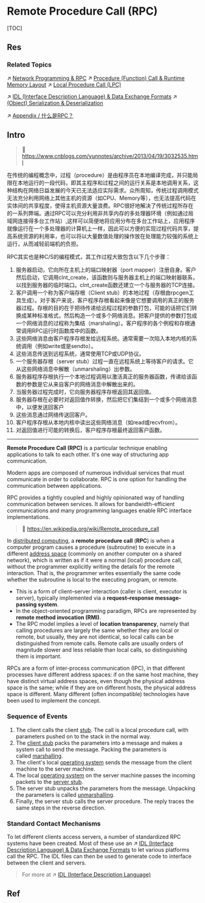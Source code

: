 # Remote Procedure Call (RPC)

[TOC]



## Res
### Related Topics
↗ [Network Programming & RPC](../../../../../🏎️%20Computer%20Networking%20and%20Communication/Network%20Programming%20&%20RPC/Network%20Programming%20&%20RPC.md)
↗ [Procedure (Function) Call & Runtime Memory Layout](../../../../../🛣️%20Programming%20Language%20Processing%20&%20Program%20Execution/🤡%20Program%20Execution%20(Runtime)/Procedure%20(Function)%20Call%20&%20Runtime%20Memory%20Layout.md)
↗ [Local Procedure Call (LPC)](../../../OS%20Processes%20&%20Automata%20Management%20(CPU%20+%20Main%20Memory%20Resource)/IPC%20(Inter%20Process%20Communication)/🧦%20Sockets/🌉%20Internal%20Sockets/Local%20Procedure%20Call%20(LPC).md)

↗ [IDL (Interface Description Language) & Data Exchange Formats](../../../../../👩‍💻%20Computer%20Languages%20&%20Programming%20Methodology/Other%20Languages%20for%20Specific%20Areas/🪁%20DSL(Domain%20Specific%20Languages)%20&%20GPL(General%20Purpose%20Languages)/IDL%20(Interface%20Description%20Language)%20&%20Data%20Exchange%20&%20Serialization/IDL%20(Interface%20Description%20Language)%20&%20Data%20Exchange%20Formats.md)
↗ [(Object) Serialization & Deserialization](../../../../../🏎️%20Computer%20Networking%20and%20Communication/📌%20Computer%20Networking%20Basics%20(Protocol%20Part)/0x02%20Presentation%20Layer%20(Syntax%20Layer)/(Object)%20Serialization%20&%20Deserialization/(Object)%20Serialization%20&%20Deserialization.md)

↗ [Appendix / 什么是RPC？](../../../../../../Software%20Engineering/☝️%20Application%20Software%20Engineering/🕸️%20Web%20Development%20&%20The%20Internet/🗄️%20Web%20BackEnd%20Dev%20&%20Middleware/Web%20Dev%20Middleware/RPC%20Services/Appendix.md)



## Intro
> 🔗 https://www.cnblogs.com/yunnotes/archive/2013/04/19/3032535.html

在传统的编程概念中，过程（procedure）是由程序员在本地编译完成，并只能局限在本地运行的一段代码，即其主程序和过程之间的运行关系是本地调用关系，这种结构在网络日益发展的今天已无法适应实际需求。众所周知，传统过程调用模式无法充分利用网络上其他主机的资源（如CPU、Memory等），也无法提高代码在实体间的共享程度，使得主机资源大量浪费。RPC很好地解决了传统过程所存在的一系列弊端。通过RPC可以充分利用非共享内存的多处理器环境（例如通过局域网连接得多台工作站）,这样可以简便地将应用分布在多台工作站上，应用程序就像运行在一个多处理器的计算机上一样，因此可以方便的实现过程代码共享，提高系统资源的利用率，也可以将以大量数值处理的操作放在处理能力较强的系统上运行，从而减轻前端机的负担。

RPC其实也是种C/S的编程模式，其工作过程大致包含以下几个步骤：
1. 服务器启动，它向所在主机上的端口映射器（port mapper）注册自身。客户然后启动，它调用clnt_create，该函数则与服务器主机上的端口映射器联系，以找到服务器的临时端口。clnt_create函数还建立一个与服务器的TCP连接。
2. 客户调用一个称为客户端存根（Client stub）的本地过程（存根由rpcgen工具生成）。对于客户来说，客户程序存根看起来像是它想要调用的真正的服务器过程。存根的目的在于把待传递给远程过程的参数打包，可能的话把它们转换成某种标准格式，然后构造一个或多个网络消息。把客户提供的参数打包成一个网络消息的过程称为集结（marshaling）。客户程序的各个例程和存根通常调用RPC运行时函数库中的函数。
3. 这些网络消息由客户程序存根发给远程系统。通常需要一次陷入本地内核的系统调用（例如write或是sendto）。
4. 这些消息传送到远程系统，通常使用TCP或UDP协议。
5. 一个服务器存根（server stub）过程一直在远程系统上等待客户的请求。它从这些网络消息中解散（unmarshaling）出参数。
6. 服务器程序存根执行一个本地过程调用以激活真正的服务器函数，传递给该函数的参数是它从来自客户的网络消息中解散出来的。
7. 当服务器过程完成时，它向服务器程序存根返回其返回值。
8. 服务器存根在必要时对返回值作转换，然后把它们集结到一个或多个网络消息中，以便发送回客户
9. 这些消息通过网络传送回客户。
10. 客户程序存根从本地内核中读出这些网络消息（如read或recvfrom）。
11. 对返回值进行可能的转换后，客户程序存根最终返回客户函数。

---
**Remote Procedure Call (RPC)** is a particular technique enabling applications to talk to each other. It's one way of structuring app communication.

Modern apps are composed of numerous individual services that must communicate in order to collaborate. RPC is one option for handling the communication between applications.

RPC provides a tightly coupled and highly opinionated way of handling communication between services. It allows for bandwidth-efficient communications and many programming languages enable RPC interface implementations.

> 🔗 https://en.wikipedia.org/wiki/Remote_procedure_call

In [distributed computing](https://en.wikipedia.org/wiki/Distributed_computing "Distributed computing"), a **remote procedure call** (**RPC**) is when a computer program causes a procedure (subroutine) to execute in a different [address space](https://en.wikipedia.org/wiki/Address_space "Address space") (commonly on another computer on a shared network), which is written as if it were a normal (local) procedure call, without the programmer explicitly writing the details for the remote interaction. That is, the programmer writes essentially the same code whether the subroutine is local to the executing program, or remote. 
- This is a form of client–server interaction (caller is client, executor is server), typically implemented via a **request–response message-passing system**. 
- In the object-oriented programming paradigm, RPCs are represented by **remote method invocation (RMI)**. 
- The RPC model implies a level of **location transparency**, namely that calling procedures are largely the same whether they are local or remote, but usually, they are not identical, so local calls can be distinguished from remote calls. Remote calls are usually orders of magnitude slower and less reliable than local calls, so distinguishing them is important.

RPCs are a form of inter-process communication (IPC), in that different processes have different address spaces: if on the same host machine, they have distinct virtual address spaces, even though the physical address space is the same; while if they are on different hosts, the physical address space is different. Many different (often incompatible) technologies have been used to implement the concept.


### Sequence of Events 
1. The client calls the client [stub](https://en.wikipedia.org/wiki/Stub_(distributed_computing) "Stub (distributed computing)"). The call is a local procedure call, with parameters pushed on to the stack in the normal way.
2. The [client stub](https://en.wikipedia.org/wiki/Class_stub "Class stub") packs the parameters into a message and makes a system call to send the message. Packing the parameters is called [marshalling](https://en.wikipedia.org/wiki/Marshalling_(computer_science) "Marshalling (computer science)").
3. The client's local [operating system](https://en.wikipedia.org/wiki/Operating_system "Operating system") sends the message from the client machine to the server machine.
4. The local [operating system](https://en.wikipedia.org/wiki/Operating_system "Operating system") on the server machine passes the incoming packets to the [server stub](https://en.wikipedia.org/wiki/Class_skeleton "Class skeleton").
5. The server stub unpacks the parameters from the message. Unpacking the parameters is called [unmarshalling](https://en.wikipedia.org/wiki/Unmarshalling "Unmarshalling").
6. Finally, the server stub calls the server procedure. The reply traces the same steps in the reverse direction.


### Standard Contact Mechanisms
To let different clients access servers, a number of standardized RPC systems have been created. Most of these use an ↗ [IDL (Interface Description Language) & Data Exchange Formats](../../../../../👩‍💻%20Computer%20Languages%20&%20Programming%20Methodology/Other%20Languages%20for%20Specific%20Areas/🪁%20DSL(Domain%20Specific%20Languages)%20&%20GPL(General%20Purpose%20Languages)/IDL%20(Interface%20Description%20Language)%20&%20Data%20Exchange%20&%20Serialization/IDL%20(Interface%20Description%20Language)%20&%20Data%20Exchange%20Formats.md) to let various platforms call the RPC. The IDL files can then be used to generate code to interface between the client and servers.

> For more at ↗ [IDL (Interface Description Language)](../../👩‍💻%20Programming%20Methodology%20and%20Languages/🪁%20DSL(Domain%20Specific%20Languages)%20&%20GPL(General%20Purpose%20Languages)/IDL%20(Interface%20Description%20Language)/IDL%20(Interface%20Description%20Language).md)



## Ref
[SUN RPC简介 | cnblog]: https://www.cnblogs.com/yunnotes/archive/2013/04/19/3032535.html
